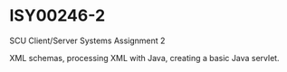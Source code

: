 # ISY00246-2
SCU Client/Server Systems Assignment 2

XML schemas, processing XML with Java, creating a basic Java servlet.
